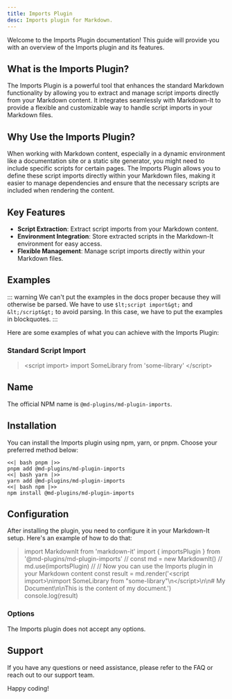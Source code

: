 ```yaml
---
title: Imports Plugin
desc: Imports plugin for Markdown.
---
```


Welcome to the Imports Plugin documentation! This guide will provide you with an overview of the Imports plugin and its features.

## What is the Imports Plugin?

The Imports Plugin is a powerful tool that enhances the standard Markdown functionality by allowing you to extract and manage script imports directly from your Markdown content. It integrates seamlessly with Markdown-It to provide a flexible and customizable way to handle script imports in your Markdown files.

## Why Use the Imports Plugin?

When working with Markdown content, especially in a dynamic environment like a documentation site or a static site generator, you might need to include specific scripts for certain pages. The Imports Plugin allows you to define these script imports directly within your Markdown files, making it easier to manage dependencies and ensure that the necessary scripts are included when rendering the content.

## Key Features

- **Script Extraction**: Extract script imports from your Markdown content.
- **Environment Integration**: Store extracted scripts in the Markdown-It environment for easy access.
- **Flexible Management**: Manage script imports directly within your Markdown files.

## Examples

::: warning
We can't put the examples in the docs proper because they will otherwise be parsed. We have to use `$lt;script import&gt;` and `&lt;/script&gt;` to avoid parsing. In this case, we have to put the examples in blockquotes.
:::

Here are some examples of what you can achieve with the Imports Plugin:

### Standard Script Import

> &lt;script import&gt;
> import SomeLibrary from 'some-library'
> &lt;/script&gt;

## Name

The official NPM name is `@md-plugins/md-plugin-imports`.

## Installation

You can install the Imports plugin using npm, yarn, or pnpm. Choose your preferred method below:

```tabs
<<| bash pnpm |>>
pnpm add @md-plugins/md-plugin-imports
<<| bash yarn |>>
yarn add @md-plugins/md-plugin-imports
<<| bash npm |>>
npm install @md-plugins/md-plugin-imports
```

## Configuration

After installing the plugin, you need to configure it in your Markdown-It setup. Here's an example of how to do that:

> import MarkdownIt from 'markdown-it'
> import { importsPlugin } from '@md-plugins/md-plugin-imports'
> //
> const md = new MarkdownIt()
> //
> md.use(importsPlugin)
> //
> // Now you can use the Imports plugin in your Markdown content
> const result = md.render('&lt;script import&gt;\nimport SomeLibrary from "some-library"\n&lt;/script&gt;\n\n# My Document\n\nThis is the content of my document.')
> console.log(result)

### Options

The Imports plugin does not accept any options.

## Support

If you have any questions or need assistance, please refer to the FAQ or reach out to our support team.

Happy coding!
